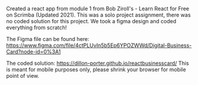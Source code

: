 Created a react app from module 1 from Bob Ziroll's - Learn React for Free on Scrimba (Updated 2021).
This was a solo project assignment, there was no coded solution for this project. 
We took a figma design and coded everything from scratch!

The Figma file can be found here: https://www.figma.com/file/4ctPLUvIn5b5Ep6YPOZWWd/Digital-Business-Card?node-id=0%3A1

The coded solution: https://dillon-porter.github.io/reactbusinesscard/
This is meant for mobile purposes only, please shrink your browser for mobile point of view.
